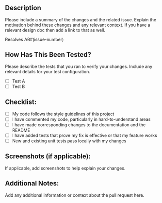 ## Description
Please include a summary of the changes and the related issue. Explain the motivation behind these changes and any relevant context.
If you have a relevant design doc then add a link to that as well.

Resolves AB#(issue-number)

## How Has This Been Tested?
Please describe the tests that you ran to verify your changes. Include any relevant details for your test configuration.

- [ ] Test A
- [ ] Test B

## Checklist:
- [ ] My code follows the style guidelines of this project
- [ ] I have commented my code, particularly in hard-to-understand areas
- [ ] I have made corresponding changes to the documentation and the README
- [ ] I have added tests that prove my fix is effective or that my feature works
- [ ] New and existing unit tests pass locally with my changes

## Screenshots (if applicable):
If applicable, add screenshots to help explain your changes.

## Additional Notes:
Add any additional information or context about the pull request here.
